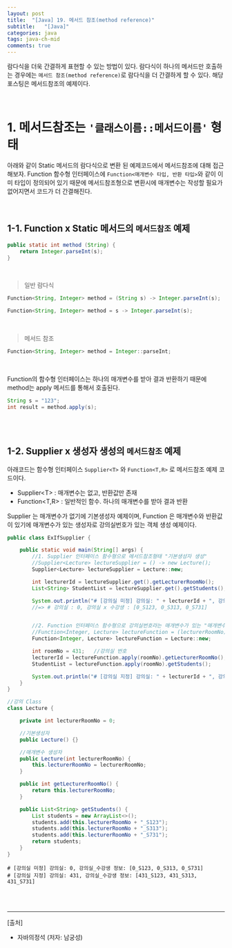 ```yaml
---
layout: post
title:  "[Java] 19. 메서드 참조(method reference)"
subtitle:   "[Java]"
categories: java
tags: java-ch-mid
comments: true
---
```


람다식을 더욱 간결하게 표현할 수 있는 방법이 있다. 람다식이 하나의 메서드만 호출하는 경우에는 `메서드 참조(method reference)`로 람다식을 더 간결하게 할 수 있다. 해당 포스팅은 메서드참조의 예제이다.

<br>


# 1. 메서드참조는 `'클래스이름::메서드이름'` 형태

아래와 같이 Static 메서드의 람다식으로 변환 된 예제코드에서 메서드참조에 대해 접근해보자.
Function 함수형 인터페이스에 `Function<매개변수 타입, 반환 타입>`와 같이 이미 타입이 정의되어 있기 때문에 메서드참조형으로 변환시에 매개변수는 작성할 필요가 없어지면서 코드가 더 간결해진다.

<br>

## 1-1. Function x Static 메서드의 `메서드참조` 예제

```java
public static int method (String) {
    return Integer.parseInt(s);
} 
```

<br>

> 일반 람다식

```java
Function<String, Integer> method = (String s) -> Integer.parseInt(s);
```

```java
Function<String, Integer> method = s -> Integer.parseInt(s);
```

<br>

> 메서드 참조

```java
Function<String, Integer> method = Integer::parseInt;
```

<br>

Function의 함수형 인터페이스는 하나의 매개변수를 받아 결과 반환하기 때문에 method는 apply 메서드를 통해서 호출된다.

```java
String s = "123";
int result = method.apply(s);
```

<br><br>


## 1-2. Supplier x 생성자 생성의  `메서드참조` 예제

아래코드는 함수형 인터페이스 `Supplier<T>` 와 `Function<T,R>` 로 메서드참조 예제 코드이다. 

- Supplier&lt;T&gt; : 매개변수는 없고, 반환값만 존재
- Function&lt;T,R&gt; : 일반적인 함수. 하나의 매개변수를 받아 결과 반환

Supplier 는 매개변수가 없기에 기본생성자 예제이며, Function 은 매개변수와 반환값이 있기에 매개변수가 있는 생성자로 강의실번호가 있는 객체 생성 예제이다.


```java
public class ExIfSupplier {

    public static void main(String[] args) {
        //1. Supplier 인터페이스 함수형으로 메서드참조형태 "기본생성자 생성"
        //Supplier<Lecture> lectureSupplier = () -> new Lecture();
        Supplier<Lecture> lectureSupplier = Lecture::new;

        int lecturerId = lectureSupplier.get().getLecturerRoomNo();
        List<String> StudentList = lectureSupplier.get().getStudents();

        System.out.println("# [강의실 미정] 강의실: " + lecturerId + ", 강의실_수강생 정보: " + StudentList);
        //=> # 강의실 : 0, 강의실 x 수강생 : [0_S123, 0_S313, 0_S731]


        //2. Function 인터페이스 함수형으로 강의실번호라는 매개변수가 있는 "매개변수 생성자 생성"
        //Function<Integer, Lecture> lectureFunction = (lecturerRoomNo) -> new Lecture(lecturerRoomNo);
        Function<Integer, Lecture> lectureFunction = Lecture::new;

        int roomNo = 431;   //강의실 번호
        lecturerId = lectureFunction.apply(roomNo).getLecturerRoomNo();
        StudentList = lectureFunction.apply(roomNo).getStudents();

        System.out.println("# [강의실 지정] 강의실: " + lecturerId + ", 강의실_수강생 정보: " + StudentList);
    }
}

//강의 Class
class Lecture {

    private int lecturerRoomNo = 0;

    //기본생성자
    public Lecture() {}

    //매개변수 생성자
    public Lecture(int lecturerRoomNo) {
        this.lecturerRoomNo = lecturerRoomNo;
    }

    public int getLecturerRoomNo() {
        return this.lecturerRoomNo;
    }

    public List<String> getStudents() {
        List students = new ArrayList<>();
        students.add(this.lecturerRoomNo + "_S123");
        students.add(this.lecturerRoomNo + "_S313");
        students.add(this.lecturerRoomNo + "_S731");
        return students;
    }
}
```

```
# [강의실 미정] 강의실: 0, 강의실_수강생 정보: [0_S123, 0_S313, 0_S731]
# [강의실 지정] 강의실: 431, 강의실_수강생 정보: [431_S123, 431_S313, 431_S731]
```

<br><br>

---
[출처]
- 자바의정석 (저자: 남궁성)
